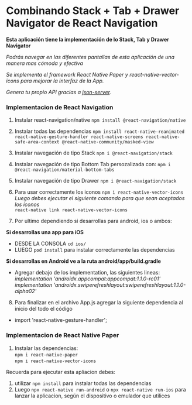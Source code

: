 # Combinando Stack + Tab + Drawer Navigator de React Navigation 

**Esta aplicación tiene la implementación de lo Stack, Tab y Drawer Navigator**

*Podrás navegar en las diferentes pantallas de esta aplicación de una manera mas cómoda y efectiva*

*Se implementa el framework React Native Paper y react-native-vector-icons para mejorar la interfaz de la App.*

*Genera tu propio API gracias a [json-server](https://github.com/typicode/json-server).*

### Implementacion de React Navigation

1. Instalar react-navigation/native
``npm install @react-navigation/native``

2. Instalar todas las dependencias
``npm install react-native-reanimated react-native-gesture-handler react-native-screens react-native-safe-area-context @react-native-community/masked-view``

3. Instalar navegación de tipo Stack
``npm i @react-navigation/stack``

4. Instalar navegación de tipo Bottom Tab persozalizada con:
``npm i @react-navigation/material-bottom-tabs``

5. Instalar navegación de tipo Drawer
``npm i @react-navigation/stack``

6. Para usar correctamente los iconos
``npm i react-native-vector-icons``
*Luego debes ejecutar el siguiente comando para que sean aceptados los iconos* <br/>
``react-native link react-native-vector-icons``

7. Por ultimo dependiendo si desarrollas para android, ios o ambos: 

**Si desarrollas una app para iOS**
- DESDE LA CONSOLA ``cd ios/``
- LUEGO ``pod install`` para instalar correctamente las dependencias

**Si desarrollas en Android ve a la ruta android/app/build.gradle**
- Agregar debajo de los implementation, las siguientes lineas: <br/>
*implementation 'androidx.appcompat:appcompat:1.1.0-rc01'*<br/>
*implementation 'androidx.swiperefreshlayout:swiperefreshlayout:1.1.0-alpha02'*

8. Para finalizar en el archivo App.js agregar la siguiente dependencia al inicio del todo el código
- import 'react-native-gesture-handler';

### Implementacion de React Native Paper

1. Instalar las dependencias:   <br/> 
``npm i react-native-paper``    <br/> 
``npm i react-native-vector-icons`` <br/>


Recuerda para ejecutar esta apliacion debes:
1. utilizar ```npm install``` para instalar todas las dependencias
2. Luego ```npx react-native run-android``` o ```npx react-native run-ios``` para lanzar la aplicacion, según el dispositivo o emulador que utilices